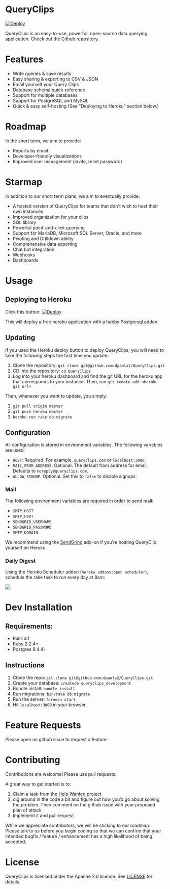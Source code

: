 # QueryClips

[![Deploy](https://www.herokucdn.com/deploy/button.svg)](https://heroku.com/deploy?template=https://github.com/dpaola2/QueryClips)

QueryClips is an easy-to-use, powerful, open-source data querying application. Check out the [Github repository](http://github.com/dpaola2/QueryClips).

# Features

- Write queries & save results
- Easy sharing & exporting to CSV & JSON
- Email yourself your Query Clips
- Database schema quick-reference
- Support for multiple databases
- Support for PostgreSQL and MySQL
- Quick & easy self-hosting (See "Deploying to Heroku" section below.)

# Roadmap

In the short term, we aim to provide:

- Reports by email
- Developer-friendly visualizations
- Improved user management (invite, reset password)

# Starmap

In addition to our short term plans, we aim to eventually provide:

- A hosted version of QueryClips for teams that don't wish to host their own instances
- Improved organization for your clips
- SQL library
- Powerful point-and-click querying
- Support for MariaDB, Microsoft SQL Server, Oracle, and more
- Pivoting and Drilldown ability
- Comprehensive data exporting
- Chat bot integration
- Webhooks
- Dashboards

# Usage

## Deploying to Heroku

Click this button: [![Deploy](https://www.herokucdn.com/deploy/button.svg)](https://heroku.com/deploy?template=https://github.com/dpaola2/QueryClips)

This will deploy a free heroku application with a hobby Postgresql addon.

## Updating

If you used the Heroku deploy button to deploy QueryClips, you will need to take the following steps the first time you update:

1. Clone the repository: `git clone git@github.com:dpaola2/QueryClips.git`
2. CD into the repository: `cd QueryClips`
3. Log into your heroku dashboard and find the git URL for the heroku app that corresponds to your instance. Then, run `git remote add <heroku git url>`

Then, whenever you want to update, you simply:

1. `git pull origin master`
2. `git push heroku master`
3. `heroku run rake db:migrate`

## Configuration

All configuration is stored in environment variables. The following variables are used:

- `HOST`: Required. For example, `queryclips.com` or `localhost:3000`.
- `MAIL_FROM_ADDRESS`: Optional. The default from address for email. Defaults to `noreply@queryclips.com`.
- `ALLOW_SIGNUP`: Optional. Set this to `false` to disable signups.

### Mail

The following environment variables are required in order to send mail:

- `SMTP_HOST`
- `SMTP_PORT`
- `SENDGRID_USERNAME`
- `SENDGRID_PASSWORD`
- `SMTP_DOMAIN`

We recommend using the [SendGrind](https://devcenter.heroku.com/articles/sendgrid) add-on if you're hosting QueryClip yourself on Heroku.

### Daily Digest

Using the Heroku Scheduler addon (`heroku addons:open scheduler`), schedule the rake task to run every day at 8am:

![](https://www.dropbox.com/s/rtp3y5e2xsqq6av/Screenshot%202016-08-20%2012.42.25.png?dl=1)

# Dev Installation

## Requirements:

- Rails 4.1
- Ruby 2.2.4+
- Postgres 9.4.4+

## Instructions

1. Clone the repo: `git clone git@github.com:dpaola2/QueryClips.git`
2. Create your database: `createdb queryclips_development`
3. Bundle install: `bundle install`
4. Run migrations: `bin/rake db:migrate`
5. Run the server: `foreman start`
6. Hit `localhost:3000` in your browser.

# Feature Requests

Please open an github issue to request a feature.

# Contributing

Contributions are welcome! Please use pull requests.

A great way to get started is to:

1. Claim a task from the [Help Wanted](https://github.com/dpaola2/QueryClips/projects/1) project
2. dig around in the code a bit and figure out how you’d go about solving the problem. Then comment on the github issue with your proposed plan of attack
3. Implement it and pull request

While we appreciate contributors, we will be sticking to our roadmap. Please talk to us before you begin coding so that we can confirm that your intended bugfix / feature / enhancement has a high likelihood of being accepted.

# License

QueryClips is licensed under the Apache 2.0 licence. See [LICENSE](LICENSE) for details.

